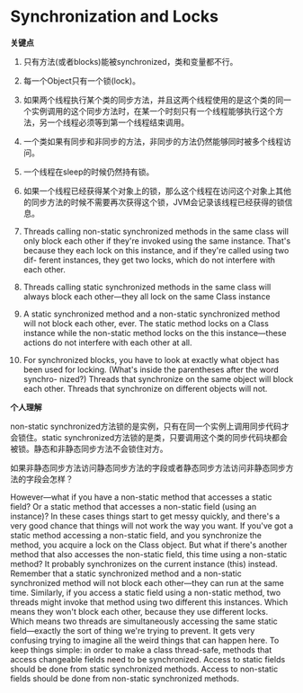 
# Synchronization and Locks

**关键点**

1. 只有方法(或者blocks)能被synchronized，类和变量都不行。
2. 每一个Object只有一个锁(lock)。 
3. 如果两个线程执行某个类的同步方法，并且这两个线程使用的是这个类的同一个实例调用的这个同步方法时，在某一个时刻只有一个线程能够执行这个方法，另一个线程必须等到第一个线程结束调用。
4. 一个类如果有同步和非同步的方法，非同步的方法仍然能够同时被多个线程访问。
5. 一个线程在sleep的时候仍然持有锁。
6. 如果一个线程已经获得某个对象上的锁，那么这个线程在访问这个对象上其他的同步方法的时候不需要再次获得这个锁，JVM会记录该线程已经获得的锁信息。

1. Threads calling non-static synchronized methods in the same class will only block each other if they're invoked using the same instance. That's because they each lock on this instance, and if they're called using two dif- ferent instances, they get two locks, which do not interfere with each other.
2. Threads calling static synchronized methods in the same class will always block each other—they all lock on the same Class instance
3. A static synchronized method and a non-static synchronized method will not block each other, ever. The static method locks on a Class instance while the non-static method locks on the this instance—these actions do not interfere with each other at all.
4. For synchronized blocks, you have to look at exactly what object has been used for locking. (What's inside the parentheses after the word synchro- nized?) Threads that synchronize on the same object will block each other. Threads that synchronize on different objects will not.

**个人理解**

non-static synchronized方法锁的是实例，只有在同一个实例上调用同步代码才会锁住。static synchronized方法锁的是类，只要调用这个类的同步代码块都会被锁。静态和非静态同步方法不会锁住对方。

如果非静态同步方法访问静态同步方法的字段或者静态同步方法访问非静态同步方法的字段会怎样？

However—what if you have a non-static method that accesses a static field? Or a static method that accesses a non-static field (using an instance)? In these cases things start to get messy quickly, and there's a very good chance that things will not work the way you want. If you've got a static method accessing a non-static field, and you synchronize the method, you acquire a lock on the Class object. But what if there's another method that also accesses the non-static field, this time using a non-static method? It probably synchronizes on the current instance (this) instead. Remember that a static synchronized method and a non-static synchronized method will not block each other—they can run at the same time. Similarly, if you access a static field using a non-static method, two threads might invoke that method using two different this instances. Which means they won't block each other, because they use different locks. Which means two threads are simultaneously accessing the same static field—exactly the sort of thing we're trying to prevent.
It gets very confusing trying to imagine all the weird things that can happen here. To keep things simple: in order to make a class thread-safe, methods that access changeable fields need to be synchronized.
Access to static fields should be done from static synchronized methods. Access to non-static fields should be done from non-static synchronized methods.


